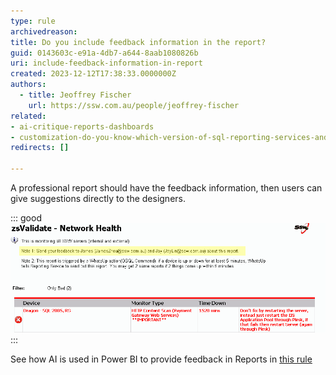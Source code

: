 ```yaml
---
type: rule
archivedreason:
title: Do you include feedback information in the report?
guid: 0143603c-e91a-4db7-a644-8aab1080826b
uri: include-feedback-information-in-report
created: 2023-12-12T17:38:33.0000000Z
authors: 
  - title: Jeoffrey Fischer
    url: https://ssw.com.au/people/jeoffrey-fischer
related: 
- ai-critique-reports-dashboards
- customization-do-you-know-which-version-of-sql-reporting-services-and-visual-studio-you-are-using
redirects: []

---
```


<!--endintro-->

A professional report should have the feedback information, then users can give suggestions directly to the designers.

::: good  
![Figure: Good example - Include feedback information](ReportFeedback.gif) 
:::

See how AI is used in Power BI to provide feedback in Reports in [this rule](https://www.ssw.com.au/rules/rules-to-better-power-bi/)